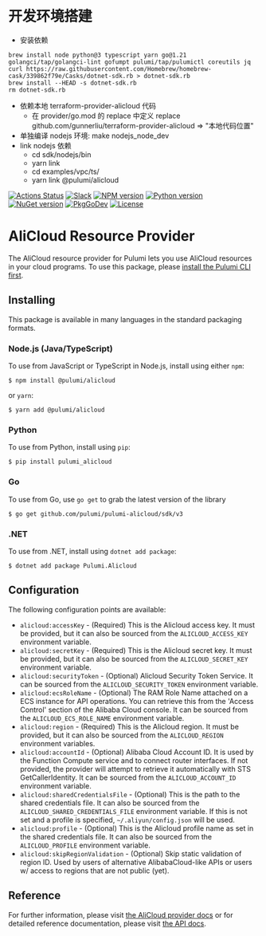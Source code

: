 # 开发环境搭建 
- 安装依赖
```shell
brew install node python@3 typescript yarn go@1.21 golangci/tap/golangci-lint gofumpt pulumi/tap/pulumictl coreutils jq
curl https://raw.githubusercontent.com/Homebrew/homebrew-cask/339862f79e/Casks/dotnet-sdk.rb > dotnet-sdk.rb
brew install --HEAD -s dotnet-sdk.rb
rm dotnet-sdk.rb
```
- 依赖本地 terraform-provider-alicloud 代码
  - 在 provider/go.mod 的  replace 中定义 replace github.com/gunnerliu/terraform-provider-alicloud => "本地代码位置"
- 单独编译 nodejs 环境: make nodejs_node_dev
- link nodejs 依赖
  - cd sdk/nodejs/bin
  - yarn link
  - cd examples/vpc/ts/
  - yarn link @pulumi/alicloud


[![Actions Status](https://github.com/pulumi/pulumi-alicloud/workflows/master/badge.svg)](https://github.com/pulumi/pulumi-alicloud/actions)
[![Slack](http://www.pulumi.com/images/docs/badges/slack.svg)](https://slack.pulumi.com)
[![NPM version](https://badge.fury.io/js/%40pulumi%2Falicloud.svg)](https://www.npmjs.com/package/@pulumi/alicloud)
[![Python version](https://badge.fury.io/py/pulumi-alicloud.svg)](https://pypi.org/project/pulumi-alicloud)
[![NuGet version](https://badge.fury.io/nu/pulumi.alicloud.svg)](https://badge.fury.io/nu/pulumi.alicloud)
[![PkgGoDev](https://pkg.go.dev/badge/github.com/pulumi/pulumi-alicloud/sdk/v3/go)](https://pkg.go.dev/github.com/pulumi/pulumi-alicloud/sdk/v3/go)
[![License](https://img.shields.io/npm/l/%40pulumi%2Fpulumi.svg)](https://github.com/pulumi/pulumi-alicloud/blob/master/LICENSE)

# AliCloud Resource Provider

The AliCloud resource provider for Pulumi lets you use AliCloud resources in your cloud programs.  To use
this package, please [install the Pulumi CLI first](https://pulumi.io/).

## Installing

This package is available in many languages in the standard packaging formats.

### Node.js (Java/TypeScript)

To use from JavaScript or TypeScript in Node.js, install using either `npm`:

    $ npm install @pulumi/alicloud

or `yarn`:

    $ yarn add @pulumi/alicloud

### Python

To use from Python, install using `pip`:

    $ pip install pulumi_alicloud

### Go

To use from Go, use `go get` to grab the latest version of the library

    $ go get github.com/pulumi/pulumi-alicloud/sdk/v3

### .NET

To use from .NET, install using `dotnet add package`:

    $ dotnet add package Pulumi.Alicloud

## Configuration

The following configuration points are available:

- `alicloud:accessKey` - (Required) This is the Alicloud access key. It must be provided, but it can also be sourced from
  the `ALICLOUD_ACCESS_KEY` environment variable.
- `alicloud:secretKey` - (Required) This is the Alicloud secret key. It must be provided, but it can also be sourced from
  the `ALICLOUD_SECRET_KEY` environment variable.
- `alicloud:securityToken` - (Optional) Alicloud Security Token Service. It can be sourced from the `ALICLOUD_SECURITY_TOKEN`
  environment variable.
- `alicloud:ecsRoleName` - (Optional) The RAM Role Name attached on a ECS instance for API operations. You can retrieve
  this from the 'Access Control' section of the Alibaba Cloud console. It can be sourced from the `ALICLOUD_ECS_ROLE_NAME`
  environment variable.
- `alicloud:region` - (Required) This is the Alicloud region. It must be provided, but it can also be sourced from the
  `ALICLOUD_REGION` environment variables.
- `alicloud:accountId` - (Optional) Alibaba Cloud Account ID. It is used by the Function Compute service and to
  connect router interfaces. If not provided, the provider will attempt to retrieve it automatically with STS GetCallerIdentity.
  It can be sourced from the `ALICLOUD_ACCOUNT_ID` environment variable.
- `alicloud:sharedCredentialsFile` - (Optional) This is the path to the shared credentials file. It can also be sourced
  from the `ALICLOUD_SHARED_CREDENTIALS_FILE` environment variable. If this is not set and a profile is specified, 
  `~/.aliyun/config.json` will be used.
- `alicloud:profile` - (Optional) This is the Alicloud profile name as set in the shared credentials file. It can also be
  sourced from the `ALICLOUD_PROFILE` environment variable. 
- `alicloud:skipRegionValidation` - (Optional) Skip static validation of region ID. Used by users of alternative
  AlibabaCloud-like APIs or users w/ access to regions that are not public (yet).


## Reference

For further information, please visit [the AliCloud provider docs](https://www.pulumi.com/docs/intro/cloud-providers/alicloud) or for detailed reference documentation, please visit [the API docs](https://www.pulumi.com/docs/reference/pkg/alicloud).
